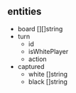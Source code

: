 ## entities
- board [][]string
- turn
  - id
  - isWhitePlayer
  - action
- captured
  - white []string
  - black []string